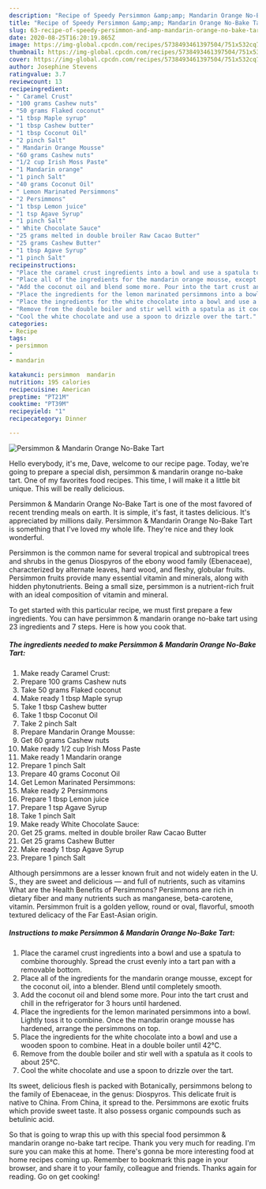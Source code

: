 ```yaml
---
description: "Recipe of Speedy Persimmon &amp;amp; Mandarin Orange No-Bake Tart"
title: "Recipe of Speedy Persimmon &amp;amp; Mandarin Orange No-Bake Tart"
slug: 63-recipe-of-speedy-persimmon-and-amp-mandarin-orange-no-bake-tart
date: 2020-08-25T16:20:19.865Z
image: https://img-global.cpcdn.com/recipes/5738493461397504/751x532cq70/persimmon-mandarin-orange-no-bake-tart-recipe-main-photo.jpg
thumbnail: https://img-global.cpcdn.com/recipes/5738493461397504/751x532cq70/persimmon-mandarin-orange-no-bake-tart-recipe-main-photo.jpg
cover: https://img-global.cpcdn.com/recipes/5738493461397504/751x532cq70/persimmon-mandarin-orange-no-bake-tart-recipe-main-photo.jpg
author: Josephine Stevens
ratingvalue: 3.7
reviewcount: 13
recipeingredient:
- " Caramel Crust"
- "100 grams Cashew nuts"
- "50 grams Flaked coconut"
- "1 tbsp Maple syrup"
- "1 tbsp Cashew butter"
- "1 tbsp Coconut Oil"
- "2 pinch Salt"
- " Mandarin Orange Mousse"
- "60 grams Cashew nuts"
- "1/2 cup Irish Moss Paste"
- "1 Mandarin orange"
- "1 pinch Salt"
- "40 grams Coconut Oil"
- " Lemon Marinated Persimmons"
- "2 Persimmons"
- "1 tbsp Lemon juice"
- "1 tsp Agave Syrup"
- "1 pinch Salt"
- " White Chocolate Sauce"
- "25 grams melted in double broiler Raw Cacao Butter"
- "25 grams Cashew Butter"
- "1 tbsp Agave Syrup"
- "1 pinch Salt"
recipeinstructions:
- "Place the caramel crust ingredients into a bowl and use a spatula to combine thoroughly. Spread the crust evenly into a tart pan with a removable bottom."
- "Place all of the ingredients for the mandarin orange mousse, except for the coconut oil, into a blender. Blend until completely smooth."
- "Add the coconut oil and blend some more. Pour into the tart crust and chill in the refrigerator for 3 hours until hardened."
- "Place the ingredients for the lemon marinated persimmons into a bowl. Lightly toss it to combine. Once the mandarin orange mousse has hardened, arrange the persimmons on top."
- "Place the ingredients for the white chocolate into a bowl and use a wooden spoon to combine. Heat in a double boiler until 42°C."
- "Remove from the double boiler and stir well with a spatula as it cools to about 25°C."
- "Cool the white chocolate and use a spoon to drizzle over the tart."
categories:
- Recipe
tags:
- persimmon
- 
- mandarin

katakunci: persimmon  mandarin 
nutrition: 195 calories
recipecuisine: American
preptime: "PT21M"
cooktime: "PT39M"
recipeyield: "1"
recipecategory: Dinner

---
```



![Persimmon &amp; Mandarin Orange No-Bake Tart](https://img-global.cpcdn.com/recipes/5738493461397504/751x532cq70/persimmon-mandarin-orange-no-bake-tart-recipe-main-photo.jpg)

Hello everybody, it's me, Dave, welcome to our recipe page. Today, we're going to prepare a special dish, persimmon &amp; mandarin orange no-bake tart. One of my favorites food recipes. This time, I will make it a little bit unique. This will be really delicious.

Persimmon &amp; Mandarin Orange No-Bake Tart is one of the most favored of recent trending meals on earth. It is simple, it's fast, it tastes delicious. It's appreciated by millions daily. Persimmon &amp; Mandarin Orange No-Bake Tart is something that I've loved my whole life. They're nice and they look wonderful.

Persimmon is the common name for several tropical and subtropical trees and shrubs in the genus Diospyros of the ebony wood family (Ebenaceae), characterized by alternate leaves, hard wood, and fleshy, globular fruits. Persimmon fruits provide many essential vitamin and minerals, along with hidden phytonutrients. Being a small size, persimmon is a nutrient-rich fruit with an ideal composition of vitamin and mineral.


To get started with this particular recipe, we must first prepare a few ingredients. You can have persimmon &amp; mandarin orange no-bake tart using 23 ingredients and 7 steps. Here is how you cook that.

<!--inarticleads1-->

##### The ingredients needed to make Persimmon &amp; Mandarin Orange No-Bake Tart:

1. Make ready  Caramel Crust:
1. Prepare 100 grams Cashew nuts
1. Take 50 grams Flaked coconut
1. Make ready 1 tbsp Maple syrup
1. Take 1 tbsp Cashew butter
1. Take 1 tbsp Coconut Oil
1. Take 2 pinch Salt
1. Prepare  Mandarin Orange Mousse:
1. Get 60 grams Cashew nuts
1. Make ready 1/2 cup Irish Moss Paste
1. Make ready 1 Mandarin orange
1. Prepare 1 pinch Salt
1. Prepare 40 grams Coconut Oil
1. Get  Lemon Marinated Persimmons:
1. Make ready 2 Persimmons
1. Prepare 1 tbsp Lemon juice
1. Prepare 1 tsp Agave Syrup
1. Take 1 pinch Salt
1. Make ready  White Chocolate Sauce:
1. Get 25 grams. melted in double broiler Raw Cacao Butter
1. Get 25 grams Cashew Butter
1. Make ready 1 tbsp Agave Syrup
1. Prepare 1 pinch Salt


Although persimmons are a lesser known fruit and not widely eaten in the U. S., they are sweet and delicious — and full of nutrients, such as vitamins What are the Health Benefits of Persimmons? Persimmons are rich in dietary fiber and many nutrients such as manganese, beta-carotene, vitamin. Persimmon fruit is a golden yellow, round or oval, flavorful, smooth textured delicacy of the Far East-Asian origin. 

<!--inarticleads2-->

##### Instructions to make Persimmon &amp; Mandarin Orange No-Bake Tart:

1. Place the caramel crust ingredients into a bowl and use a spatula to combine thoroughly. Spread the crust evenly into a tart pan with a removable bottom.
1. Place all of the ingredients for the mandarin orange mousse, except for the coconut oil, into a blender. Blend until completely smooth.
1. Add the coconut oil and blend some more. Pour into the tart crust and chill in the refrigerator for 3 hours until hardened.
1. Place the ingredients for the lemon marinated persimmons into a bowl. Lightly toss it to combine. Once the mandarin orange mousse has hardened, arrange the persimmons on top.
1. Place the ingredients for the white chocolate into a bowl and use a wooden spoon to combine. Heat in a double boiler until 42°C.
1. Remove from the double boiler and stir well with a spatula as it cools to about 25°C.
1. Cool the white chocolate and use a spoon to drizzle over the tart.


Its sweet, delicious flesh is packed with Botanically, persimmons belong to the family of Ebenaceae, in the genus: Diospyros. This delicate fruit is native to China. From China, it spread to the. Persimmons are exotic fruits which provide sweet taste. It also possess organic compounds such as betulinic acid. 

So that is going to wrap this up with this special food persimmon &amp; mandarin orange no-bake tart recipe. Thank you very much for reading. I'm sure you can make this at home. There's gonna be more interesting food at home recipes coming up. Remember to bookmark this page in your browser, and share it to your family, colleague and friends. Thanks again for reading. Go on get cooking!
